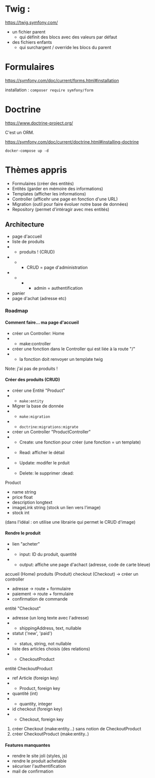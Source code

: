 # Twig : 

https://twig.symfony.com/

- un fichier parent
    - qui définit des blocs avec des valeurs par défaut
- des fichiers enfants
    - qui surchargent / override les blocs du parent

# Formulaires

https://symfony.com/doc/current/forms.html#installation

installation : `composer require symfony/form`

# Doctrine

https://www.doctrine-project.org/

C'est un ORM.

https://symfony.com/doc/current/doctrine.html#installing-doctrine

`docker-compose up -d`

# Thèmes appris

- Formulaires (créer des entités)
- Entités (garder en mémoire des informations)
- Templates (afficher les informations)
- Controller (afficehr une page en fonction d'une URL)
- Migration (outil pour faire évoluer notre base de données)
- Repository (permet d'intéragir avec mes entités)

## Architecture

- page d'accueil
- liste de produits
- - produits ! (CRUD)
- - - CRUD = page d'administration
- - - - admin = authentification 
- panier
- page d'achat (adresse etc)

### Roadmap

#### Comment faire... ma page d'accueil

- créer un Controller: Home 
- - make:controller
- créer une fonction dans le Controller qui est liée à la route "/"
- - la fonction doit renvoyer un template twig 

Note: j'ai pas de produits !

#### Créer des produits (CRUD)

- créer une Entité "Product"
- - `make:entity`
- Migrer la base de donnée 
- - `make:migration`
- - `doctrine:migrations:migrate`
- créer un Controller "ProductController"
- - Create: une fonction pour créer (une fonction = un template)
- - Read: afficher le détail
- - Update: modifer le prduit
- - Delete: le supprimer :dead:

Product
- name           string 
- price          float
- description    longtext
- imageLink      string (stock un lien vers l'image)
- stock          int

(dans l'idéal : on utilise une librairie qui permet le CRUD d'image)

#### Rendre le produit

- lien "acheter"
- - input: ID du produit, quantité
- - output: affiche une page d'achact (adresse, code de carte bleue)

accueil (Home)
produits (Produit)
checkout (Checkout) -> créer un controller
- adresse -> route + formulaire
- paiement -> route + formulaire 
- confirmation de commande

entité "Checkout"
- adresse (un long texte avec l'adresse)
- - shippingAddress, text, nullable
- statut ('new', 'paid')
- - status, string, not nullable
- liste des articles choisis (des relations)
- - CheckoutProduct

entité CheckoutProduct
- ref Article (foreign key)
- - Product, foreign key
- quantité (int)
- - quantity, integer
- id checkout (foreign key)
- - Checkout, foreign key

1. créer Checkout (make:entity...) sans notion de CheckoutProduct
2. créer CheckoutProduct (make:entity..)

#### Features manquantes 

- rendre le site joli (styles, js)
- rendre le produit achetable 
- sécuriser l'authentification 
- mail de confirmation 



